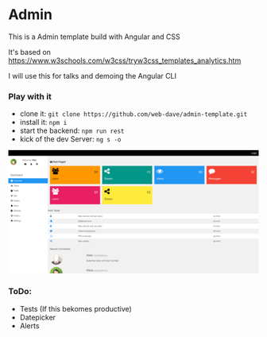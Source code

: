 # Admin

This is a Admin template build with Angular and CSS

It's based on https://www.w3schools.com/w3css/tryw3css_templates_analytics.htm

I will use this for talks and demoing the Angular CLI

### Play with it

- clone it: `git clone https://github.com/web-dave/admin-template.git`
- install it: `npm i`
- start the backend: `npm run rest`
- kick of the dev Server: `ng s -o`

<img src="https://github.com/web-dave/admin-template/blob/master/admin-template.png" />

### ToDo:

- Tests (If this bekomes productive)
- Datepicker
- Alerts
